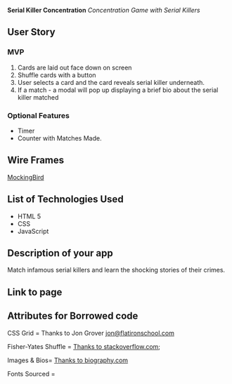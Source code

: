 **Serial Killer Concentration**
*Concentration Game with Serial Killers*


## User Story 

### MVP

1. Cards are laid out face down on screen
2. Shuffle cards with a button
3. User selects a card and the card reveals serial killer underneath.
4. If a match - a modal will pop up displaying a brief bio about the serial killer matched

### Optional Features
* Timer
* Counter with Matches Made.


## Wire Frames

[MockingBird](https://gomockingbird.com/projects/tiatd4l/4gXVnC)


## List of Technologies Used
* HTML 5
* CSS
* JavaScript

## Description of your app

Match infamous serial killers and learn the shocking stories of their crimes. 

## Link to page



## Attributes for Borrowed code

CSS Grid = Thanks to Jon Grover jon@flatironschool.com


Fisher-Yates Shuffle = [Thanks to stackoverflow.com](http://stackoverflow.com/questions/2450954/how-to-randomize-shuffle-a-javascript-array);

Images & Bios= [Thanks to biography.com](http://www.biography.com/people/groups/serial-killers)


Fonts Sourced =